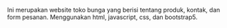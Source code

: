 Ini merupakan website toko bunga yang berisi tentang produk, kontak, dan form pesanan. Menggunakan html, javascript, css, dan bootstrap5.
